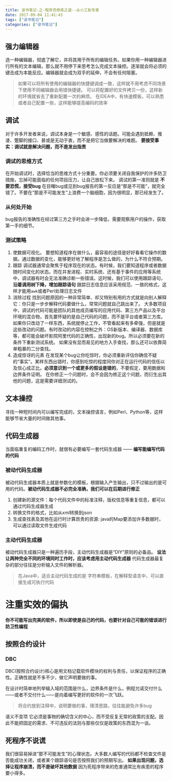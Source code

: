 ```yaml
---
title: 读书笔记-之-程序员修炼之道--从小工到专家
date: 2017-09-04 11:41:43
tags: ["读书笔记"]
categories: ["读书笔记"]
---
```


## 强力编辑器
选一种编辑器，彻底了解它，并将其用于所有的编辑任务。如果你用一种编辑器进行所有的文本编辑，那么就不用停下来思考怎么完成文本操控。逐渐就会将必须的键击成为本能反应。编辑器就会成为双手的延伸，不会有任何阻塞。
> 如果可以将所有使用的编辑器的快捷键调成一致，这样就不用考虑不同场景下使用不同编辑器会用错快捷键。
> 可以将配置好的文件拷贝一份，这样新的环境就省去了重新配置一次的麻烦。
> 在IDEA中，有快速模板，可以熟悉或者自己配置一些，这样能够提高编码的效率

## 调试
对于许多开发者来说，调试本身是一个敏感、感性的话题。可能会遇到抵赖、推诿、蹩脚的接口、甚或是无动于衷，而不是把它当做要解决的难题。
**要接受事实：调试就是解决问题，而不是发出指责**

### 调试的思维方式
在开始调试时，选择恰当的思维方式十分重要。你必须要关闭自我保护的许多防卫措施，忘掉可能面临的任何项目压力，让自己放松下来。
调试的第一准则就是 **不要恐慌，接受bug**
在目睹bug或见到bug报告的第一反应是“那是不可能”，就完全错了。不要在“那是不可能发生”上浪费一个脑细胞，因为很明显，那已经发生了。
### 从何处开始
bug报告的准确性在经过第三方之手时会进一步降低，需要观察用户的操作，获取第一手的细节。
### 测试策略
1. 使数据可视化。
    要想知道程序在做什么，最容易的途径是好好看看它操作的数据。通过数据的变化，能够更好地了解程序是怎么做的，为什么不符合预期。
2. 跟踪
    调试器通常会聚焦于程序现在的状态。有时候，我们要知道程序或者数据随时间变化的状态。而在并发进程、实时系统、还有基于事件的应用等系统中，调试器有时会无法准确诊断一些错误。这时候，我们可以使用跟踪语句，**沿着调用树下降，增加跟踪语句**
    跟踪日志信息应该采用规范、一致的格式，这样才能用`awk`或者Perl处理日志文件
3. 消除过程
    找到问题原因的一种非常简单、却又特别有用的方式就是向别人解释它：你只是一步步解释代码要做什么，常常问题就自己跳出来了。
    大多数项目中，调试的代码可能是团队的其他成员编写的应用代码、第三方产品以及平台环境的混合物，首先要怀疑的是自己代码的问题，而不是平台或者第三方库。
    如果你只改动了一样东西，系统就停止工作，不管看起来有多牵强，但是就是这些改动的问题。有时改动的内容在控制之外：OS新版本、编译器、数据库等，都可能会破坏影院阿里代码的正确性，出现新的bug。所以必须要在新的条件下重新测试系统。
    如果没有显而易见的地方入手查找，那么还可以依靠简单粗暴的二分查找。
4. 造成惊讶的元素
    在发现某个bug让你吃惊时，你必须重新评估你确信不疑的“事实”。某样东西出错时，你感到吃惊的程度同你对正在运行代码的信任以及信心成正比。**必须意识到一个或更多的假设是错的**，不要假定，要用数据和边界条件证明。
    在你修正一个问题时，会不会因为修正这个问题，而衍生出其他的问题，这是需要详细测试的。

## 文本操控
寻找一种短时间内可以编写完成的，文本操控语言，例如Perl、Python等，这样能够节省大量的时间做其他事。

## 代码生成器
当面临重复的编码工作时，就很有必要编写一套代码生成器 —— **编写能编写代码的代码**
### 被动代码生成器
被动代码生成器本质上就是参数化的模板，根据输入产生输出，只不过输出的是可用的代码。**被动代码生成器不必完全准确，我们可以在后期进行修正**
1. 创建新的源文件：每个代码文件中的标准注释，版权信息等重复信息，都可以通过代码生成器生成
2. 转换文件的格式，比如从xml转换到json
3. 生成查找表及其他在运行时计算昂贵的资源: java的Map要添加许多数据时，可以通过读取文件生成代码

### 主动代码生成器
被动代码生成器只是一种遍历手段，主动代码生成器是“DIY”原则的必备品。
**设法让两种完全不同的环境同时工作时，应该考虑用主动代码生成器**
代码生成器最复杂的部分往往是分析输入文件的解析器。
> 在Java中，适合主动代码生成的是 字符串模板，在解释型语言中，可以直接生成可执行代码

# 注重实效的偏执

**你不可能写出完美的软件，所以即使是自己的代码，也要针对自己可能的错误进行防卫性编程**
## 按照合约设计

### DBC
DBC(按照合约设计)核心是用文档记载软件模块的权利与责任，以保证程序的正确性。正确性就是不多不少，做它声明要做的事。

在设计时简单地列举输入域的范围是什么，边界条件是什么，例程允诺交付什么——或者不交付什么——是向着编写更好的软件的一次飞跃。
> 将合约放到注释中，说明要做的事，理清思路，往往能避免许多bug

语义不变项 它必须是事物的确切含义的中心，而不受反复无常的政策的支配。因此不能把固定的需求、不可违反的法则与那些仅仅是政策的东西混为一谈。

## 死程序不说谎
我们很容易掉进“那不可能发生”的心理状态。大多数人编写的代码都不检查文件是否能成功关闭，或者某个跟踪语句是否按照我们的预期写出。
**如果出现问题，选择让程序崩溃，而不是破坏其他数据** 因为死程序带来的危害通常比有疾患的程序要小得多。